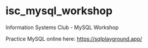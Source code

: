 # isc_mysql_workshop
Information Systems Club - MySQL Workshop

Practice MySQL online here: https://sqlplayground.app/
